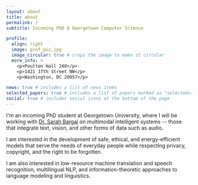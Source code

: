 ```yaml
---
layout: about
title: about
permalink: /
subtitle: Incoming PhD @ Georgetown Computer Science

profile:
  align: right
  image: prof_pic.jpg
  image_circular: true # crops the image to make it circular
  more_info: >
    <p>Poulton Hall 240</p>
    <p>1421 37th Street NW</p>
    <p>Washington, DC 20057</p>

news: true # includes a list of news items
selected_papers: true # includes a list of papers marked as "selected={true}"
social: true # includes social icons at the bottom of the page
---
```


I'm an incoming PhD student at Georgetown University, where I will be working with [Dr. Sarah Bargal](https://gufaculty360.georgetown.edu/s/contact/0031Q00002cJxDQQA0/sarah-bargal) on multimodal intelligent systems -- those that integrate text, vision, and other forms of data such as audio.

I am interested in the development of safe, ethical, and energy-efficient models that serve the needs of everyday people while respecting privacy, copyright, and the right to be forgotten.

I am also interested in low-resource machine translation and speech recognition, multilingual NLP, and information-theoretic approaches to language modeling and linguistics.
